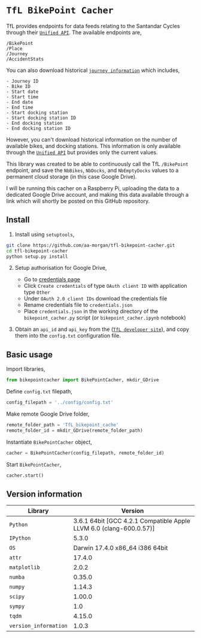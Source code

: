 
`TfL BikePoint Cacher`
===============
TfL provides endpoints for data feeds relating to the Santandar Cycles through their [`Unified API`](https://tfl.gov.uk/info-for/open-data-users/our-open-data#on-this-page-5). The available endpoints are,

	/BikePoint
	/Place
	/Journey
	/AccidentStats

You can also download historical [`journey information`](http://cycling.data.tfl.gov.uk/) which includes,

	- Journey ID
	- Bike ID
	- Start date
	- Start time
	- End date
	- End time
	- Start docking station
	- Start docking station ID
	- End docking station
	- End docking station ID 

However, you can't download historical information on the number of available bikes, and docking stations. This information is only available through the [`Unified API`](https://tfl.gov.uk/info-for/open-data-users/our-open-data#on-this-page-5) but provides only the current values. 

This library was created to be able to continuously call the TfL `/BikePoint` endpoint, and save the `NbBikes`, `NbDocks`, and `NbEmptyDocks` values to a permanent cloud storage (in this case Google Drive).

I will be running this cacher on a Raspberry Pi, uploading the data to a dedicated Google Drive account, and making this data available through a link which will shortly be posted on this GitHub repository.

Install
-------

1. Install using `setuptools`,
```bash
git clone https://github.com/aa-morgan/tfl-bikepoint-cacher.git
cd tfl-bikepoint-cacher
python setup.py install
```

2. Setup authorisation for Google Drive,

    * Go to [credentials page](https://console.developers.google.com/apis/credentials)
    * Click `Create credentials` of type `OAuth client ID` with application type `Other`
    * Under `OAuth 2.0 client IDs` download the credentials file
    * Rename credentials file to `credentials.json`
    * Place `credentials.json` in the working directory of the `bikepoint_cacher.py` script (or `bikepoint_cacher.ipynb` notebook)

3. Obtain an `api_id` and `api_key` from the ([`TfL developer site`](https://api.tfl.gov.uk)), and copy them into the `config.txt` configuration file.

Basic usage
-------
Import libraries,
```python
from bikepointcacher import BikePointCacher, mkdir_GDrive
```
Define `config.txt` filepath,
```python
config_filepath = '../config/config.txt'
```

Make remote Google Drive folder,
```python
remote_folder_path = 'TfL_bikepoint_cache'
remote_folder_id = mkdir_GDrive(remote_folder_path)
```

Instantiate `BikePointCacher` object,
```python
cacher = BikePointCacher(config_filepath, remote_folder_id)
```

Start `BikePointCacher`,
```python
cacher.start()
```

Version information
-------------------

| Library  | Version |
| ------------ | ------------ |
| `Python`  | 3.6.1 64bit [GCC 4.2.1 Compatible Apple LLVM 6.0 (clang-600.0.57)] |
| `IPython` | 5.3.0 |
| `OS` | Darwin 17.4.0 x86_64 i386 64bit |
| `attr` | 17.4.0 |
| `matplotlib` | 2.0.2 |
| `numba` | 0.35.0 |
| `numpy` | 1.14.3 |
| `scipy` | 1.00.0 |
| `sympy` | 1.0 |
| `tqdm` | 4.15.0 |
| `version_information` | 1.0.3 |
